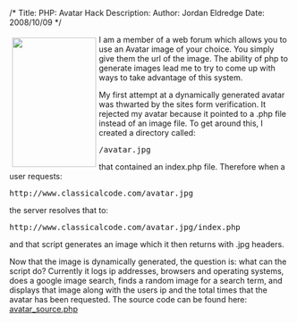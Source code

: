 /*
Title: PHP: Avatar Hack
Description:
Author: Jordan Eldredge
Date: 2008/10/09
*/

<img class="size-full wp-image-144 alignleft" style="margin: 5px; float: left;" title="avatar Hack" src="http://blog.classicalcode.com/wp-content/uploads/2008/11/avatar.jpg" alt="" width="150" height="232" />I am a member of a web forum which allows you to use an Avatar image of your choice. You simply give them the url of the image. The ability of php to generate images lead me to try to come up with ways to take advantage of this system.

My first attempt at a dynamically generated avatar was thwarted by the sites form verification. It rejected my avatar because it pointed to a .php file instead of an image file. To get around this, I created a directory called:
<pre>/avatar.jpg</pre>
that contained an index.php file. Therefore when a user requests:
<pre>http://www.classicalcode.com/avatar.jpg</pre>
the server resolves that to:
<pre>http://www.classicalcode.com/avatar.jpg/index.php</pre>
and that script generates an image which it then returns with .jpg headers.

Now that the image is dynamically generated, the question is: what can the script do? Currently it logs ip addresses, browsers and operating systems, does a google image search, finds a random image for a search term, and displays that image along with the users ip and the total times that the avatar has been requested. The source code can be found here: <a href="https://gist.github.com/4093003" target="_blank">avatar_source.php</a>